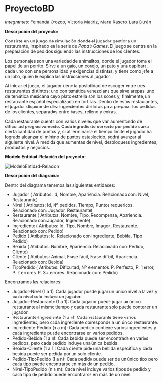 # ProyectoBD
*Integrantes:* Fernanda Orozco, Victoria Madriz, Maria Rasero, Lara Durán
  
**Descripción del proyecto:**

Consiste en un juego de simulación donde el jugador gestiona un restaurante, inspirado en la serie de *Papa’s Games*. El juego se centra en la preparación de pedidos siguiendo las instrucciones de los clientes. 

Los personajes son una variedad de animalitos, donde el jugador toma el papel de un perrito. Sirve a un gato, un conejo, un pato y una capibara, cada uno con una personalidad y exigencias distintas, y tiene como jefe a un lobo, quien le explica las instrucciones al jugador. 

Al iniciar el juego, el jugador tiene la  posibilidad de escoger entre tres restaurantes distintos: uno con temática venezolana que sirve arepas, uno de temática mexicana cuyo plato estrella son los sopes y, finalmente, un restaurante español especializado en tortillas. Dentro de estos restaurantes, el jugador dispone de diez ingredientes distintos para preparar los pedidos de los clientes, separados entre bases, relleno y extras.

Cada restaurante cuenta con varios niveles que van aumentando de dificultad progresivamente. Cada ingrediente correcto por pedido suma cierta cantidad de puntos y, si al terminarse el tiempo límite el jugador ha logrado alcanzar el mínimo de puntos establecido, podrá avanzar al siguiente nivel. A medida que aumentas de nivel, desbloqueas ingredientes, productos y negocios.  

**Modelo Entidad-Relación del proyecto:**

![ModeloEntidad-Relacion](https://github.com/user-attachments/assets/09c8f935-cd58-4298-b531-769e6de5e472)


**Descripción del diagrama:**

Dentro del diagrama tenemos las siguientes entidades:
- Jugador (
Atributos: Id, Nombre, Apariencia.
Relacionado con: Nivel, Restaurante)
- Nivel (
Atributos: Id, Nº pedidos, Tiempo, Puntos requeridos.
Relacionado con: Jugador, Restaurante)
- Restaurante (
Atributos: Nombre, Tipo, Recompensa, Apariencia.
Relacionado con:Jugador, Ingrediente)
- Ingrediente (
Atributos: Id, Tipo, Nombre, Imagen, Restaurante.
Relacionado con: Pedido)
- Pedido (
Atributos: Id.
Relacionado con:Ingrediente, Bebida, Tipo Pedido)
- Bebida (
Atributos: Nombre, Apariencia.
Relacionado con: Pedido, Cliente)
- Cliente (
Atributos: Animal, Frase fácil, Frase difícil, Apariencia.
Relacionado con: Bebida)
- TipoPedido (
Atributos: Dificultad, Nº elementos, P. Perfecto, P. 1 error, P. 2 errores, P. 3+ errores.
Relacionado con: Pedido)

Encontramos las relaciones:
- Jugador-Nivel (1 a 1): Cada jugador puede jugar un único nivel a la vez y cada nivel solo incluye un jugador.
- Jugador-Restaurante (1 a 1):  Cada jugador puede jugar un único restaurante al mismo tiempo y cada restaurante solo puede contener un jugador.
- Restaurante-Ingrediente (1 a n):  Cada restaurante tiene varios ingredientes, pero cada ingrediente corresponde a un único restaurante.
- Ingrediente-Pedido (n a m): Cada pedido contiene varios ingredientes y cada ingrediente puede encontrarse en varios pedidos.
- Pedido-Bebida (1 a n): Cada bebida puede ser encontrada en varios pedidos, pero cada pedido incluye una única bebida.
- Bebida-Cliente (1 a 1): Cada cliente pide una bebida específica y cada bebida puede ser pedida por un solo cliente.
- Pedido-TipoPedido (1 a n): Cada pedido puede ser de un único tipo pero cada tipo puede encontrarse en más de un pedido.
- Nivel-TipoPedido (n a m): Cada nivel incluye varios tipos de pedido y cada tipo de pedido puede encontrarse en más de un nivel.


